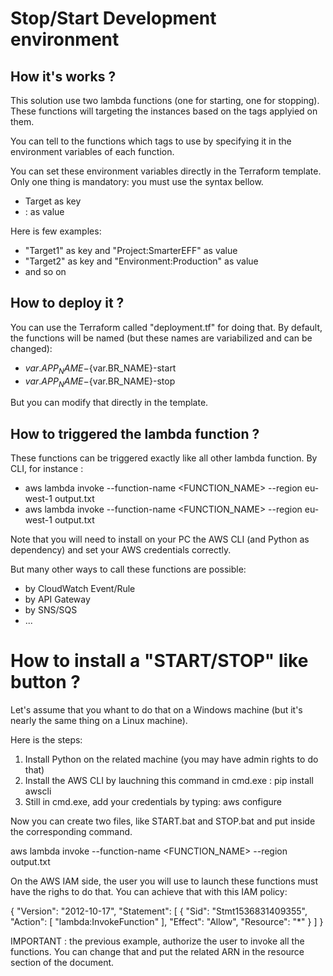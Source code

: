 # Stop/Start Development environment

## How it's works ?

This solution use two lambda functions (one for starting, one for stopping). 
These functions will targeting the instances based on the tags applyied on them.

You can tell to the functions which tags to use by specifying it in the
environment variables of each function.

You can set these environment variables directly in the Terraform template.
Only one thing is mandatory: you must use the syntax bellow.

- Target<DIGIT> as key
- <TAG>:<VALUE> as value

Here is few examples:

- "Target1" as key and "Project:SmarterEFF" as value
- "Target2" as key and "Environment:Production" as value
- and so on


## How to deploy it ?

You can use the Terraform called "deployment.tf" for doing that.
By default, the functions will be named (but these names are variabilized and 
can be changed):

- ${var.APP_NAME}-${var.BR_NAME}-start
- ${var.APP_NAME}-${var.BR_NAME}-stop

But you can modify that directly in the template.

## How to triggered the lambda function ?

These functions can be triggered exactly like all other lambda function.
By CLI, for instance :

- aws lambda invoke --function-name <FUNCTION_NAME> --region eu-west-1 output.txt
- aws lambda invoke --function-name <FUNCTION_NAME> --region eu-west-1 output.txt

Note that you will need to install on your PC the AWS CLI (and Python as 
dependency) and set your AWS credentials correctly.

But many other ways to call these functions are possible:
- by CloudWatch Event/Rule
- by API Gateway
- by SNS/SQS 
- ...

# How to install a "START/STOP" like button ?

Let's assume that you whant to do that on a Windows machine (but it's nearly
the same thing on a Linux machine). 

Here is the steps:

1. Install Python on the related machine (you may have admin rights to do that)
2. Install the AWS CLI by lauchning this command in cmd.exe : pip install awscli
3. Still in cmd.exe, add your credentials by typing: aws configure

Now you can create two files, like START.bat and STOP.bat and put inside the
corresponding command.

aws lambda invoke --function-name <FUNCTION_NAME> --region <REGION> output.txt

On the AWS IAM side, the user you will use to launch these functions must have
the righs to do that. You can achieve that with this IAM policy:

{
  "Version": "2012-10-17",
  "Statement": [
    {
      "Sid": "Stmt1536831409355",
      "Action": [
        "lambda:InvokeFunction"
      ],
      "Effect": "Allow",
      "Resource": "*"
    }
  ]
}

IMPORTANT : the previous example, authorize the user to invoke all the 
functions. You can change that and put the related ARN in
the resource section of the document. 

